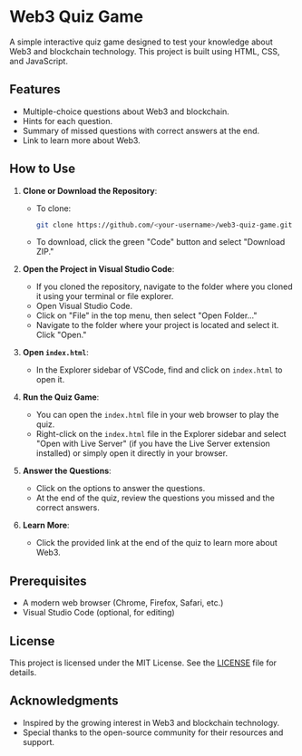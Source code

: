 # Web3 Quiz Game

A simple interactive quiz game designed to test your knowledge about Web3 and blockchain technology. This project is built using HTML, CSS, and JavaScript.

## Features

- Multiple-choice questions about Web3 and blockchain.
- Hints for each question.
- Summary of missed questions with correct answers at the end.
- Link to learn more about Web3.

## How to Use

1. **Clone or Download the Repository**:
   - To clone: 
     ```bash
     git clone https://github.com/<your-username>/web3-quiz-game.git
     ```
   - To download, click the green "Code" button and select "Download ZIP."

2. **Open the Project in Visual Studio Code**:
   - If you cloned the repository, navigate to the folder where you cloned it using your terminal or file explorer.
   - Open Visual Studio Code.
   - Click on "File" in the top menu, then select "Open Folder..."
   - Navigate to the folder where your project is located and select it. Click "Open."

3. **Open `index.html`**:
   - In the Explorer sidebar of VSCode, find and click on `index.html` to open it.

4. **Run the Quiz Game**:
   - You can open the `index.html` file in your web browser to play the quiz.
   - Right-click on the `index.html` file in the Explorer sidebar and select "Open with Live Server" (if you have the Live Server extension installed) or simply open it directly in your browser.

5. **Answer the Questions**:
   - Click on the options to answer the questions.
   - At the end of the quiz, review the questions you missed and the correct answers.

6. **Learn More**:
   - Click the provided link at the end of the quiz to learn more about Web3.

## Prerequisites

- A modern web browser (Chrome, Firefox, Safari, etc.)
- Visual Studio Code (optional, for editing)


## License

This project is licensed under the MIT License. See the [LICENSE](LICENSE) file for details.

## Acknowledgments

- Inspired by the growing interest in Web3 and blockchain technology.
- Special thanks to the open-source community for their resources and support.
